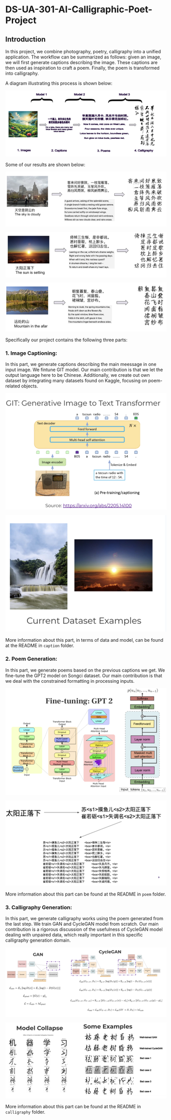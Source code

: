 # DS-UA-301-AI-Calligraphic-Poet-Project

## Introduction

In this project, we combine photography, poetry, calligraphy into a unified application. The workflow can be summarized as follows: given an image, we will first generate captions describing the image. These captions are then used as inspiration to craft a poem. Finally, the poem is transformed into calligraphy. 

A diagram illustrating this process is shown below:

![](./imgs/diagram.png)

Some of our results are shown below:

![](./imgs/result_1.png)

![](./imgs/reuslt_2.png)

![](./imgs/result_3.png)



Specifically our project contains the following three parts: 

### **1. Image Captioning**: 

In this part, we generate captions describing the main meessage in one input image. We fintune GIT model. Our main contribution is that we let the output language here to be Chinese. Additionally, we create out own dataset by integrating many datasets found on Kaggle, focusing on poem-related objects. 

![](./imgs/caption_model.png)

![](./imgs/caption_dataset.png)

More information about this part, in terms of data and model, can be found at the README in ``caption`` folder. 

### **2. Poem Generation**:

In this part, we generate poems based on the previous captions we get. We fine-tune the GPT2 model on Songci dataset. Our main contribution is that we deal with the constrained formatting in processing inputs. 

![](./imgs/poem_model.png)

![](./imgs/poem_change.png)

More information about this part can be found at the README in ``poem`` folder. 


### **3. Calligraphy Generation**:

In this part, we generate calligraphy works using the poem generated from the last step. We train GAN and CycleGAN model from scratch. Our main contribution is a rigorous discussion of the usefulness of CycleGAN model dealing with unpaired data, which really important in this specific calligraphy generation domain.

![](./imgs/calli_model.png)

![](./imgs/calli_result.png)

More information about this part can be found at the README in ``calligraphy`` folder. 